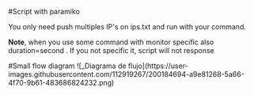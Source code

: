 #Script with paramiko
<p>You only need push multiples IP's on ips.txt and run with your command.</p>
<p><strong>Note</strong>, when you use some command with monitor specific also duration=second . If you not specific it, script will not response</p>
#Small flow diagram
![_Diagrama de flujo](https://user-images.githubusercontent.com/112919267/200184694-a9e81268-5a66-4f70-9b61-483686824232.png)
